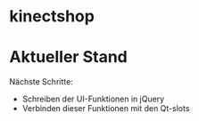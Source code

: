 # kinectshop

# Aktueller Stand

Nächste Schritte:
* Schreiben der UI-Funktionen in jQuery
* Verbinden dieser Funktionen mit den Qt-slots
